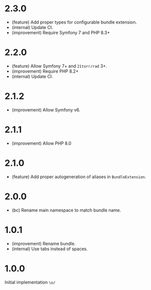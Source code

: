 2.3.0
=====

* (feature) Add proper types for configurable bundle extension.
* (internal) Update CI.
* (improvement) Require Symfony 7 and PHP 8.3+


2.2.0
=====

* (feature) Allow Symfony 7+ and `21torr/rad` 3+.
* (improvement) Require PHP 8.2+
* (internal) Update CI.


2.1.2
=====

*   (improvement) Allow Symfony v6.


2.1.1
=====

*   (improvement) Allow PHP 8.0


2.1.0
=====

*   (feature) Add proper autogeneration of aliases in `BundleExtension`.


2.0.0
=====

*   (bc) Rename main namespace to match bundle name.


1.0.1
=====

*   (improvement) Rename bundle.
*   (internal) Use tabs instead of spaces.


1.0.0
=====

Initial implementation `\o/`
